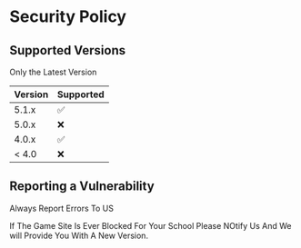 # Security Policy

## Supported Versions
Only the Latest Version

| Version | Supported          |
| ------- | ------------------ |
| 5.1.x   | :white_check_mark: |
| 5.0.x   | :x:                |
| 4.0.x   | :white_check_mark: |
| < 4.0   | :x:                |

## Reporting a Vulnerability

Always Report Errors To US

If The Game Site Is Ever Blocked For Your School Please NOtify Us And We will Provide You With A New Version.
